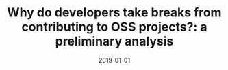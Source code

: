 ---
title: "Why do developers take breaks from contributing to OSS projects?: a preliminary analysis"
collection: publications
category: conferences
permalink: /publication/2019-01-01-Why-do-developers-take-breaks-from-contributing-to-OSS-projects-a-preliminary-analysis
date: 2019-01-01
venue: 'In Proc. of the 2nd International Workshop on Software Health, SoHeal@ICSE 2019, Montreal, QC, Canada, May 28, 2019'
paperurl: 'https://dl.acm.org/citation.cfm?id=3355303'
citation: ' Giuseppe Iaffaldano,  Igor Steinmacher,  Fabio Calefato,  Marco Gerosa,  Filippo Lanubile, &quot;Why do developers take breaks from contributing to OSS projects?: a preliminary analysis.&quot; <i>In Proc. of the 2nd International Workshop on Software Health, SoHeal@ICSE 2019, Montreal, QC, Canada, May 28, 2019</i>, 2019.'
doi: https://dl.acm.org/citation.cfm?id=3355303
---